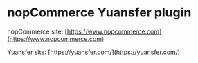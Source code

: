 ﻿nopCommerce Yuansfer plugin
===========

nopCommerce site: [https://www.nopcommerce.com](https://www.nopcommerce.com)

Yuansfer site: [https://yuansfer.com/](https://yuansfer.com/)
